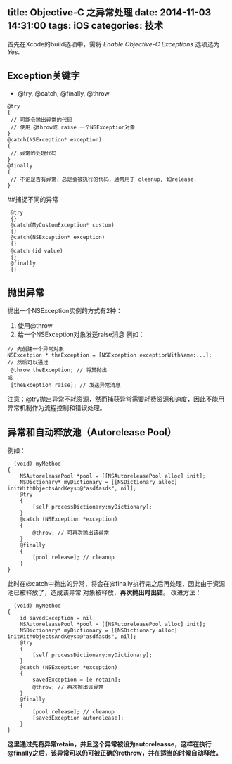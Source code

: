 title: Objective-C 之异常处理
date: 2014-11-03 14:31:00
tags: iOS
categories: 技术
---
首先在Xcode的build选项中，需将 *Enable Objective-C Exceptions* 选项选为 *Yes*.

## Exception关键字

* @try, @catch, @finally, @throw

```objc
@try
{
 // 可能会抛出异常的代码
 // 使用 @throw或 raise 一个NSException对象
}
@catch(NSException* exception)
{
 // 异常的处理代码
}
@finally
{
 // 不论是否有异常，总是会被执行的代码，通常用于 cleanup, 如release.
}
```

##捕捉不同的异常

```objc
 @try
 {}
 @catch(MyCustomException* custom)
 {}
 @catch(NSException* exception)
 {}
 @catch（id value)
 {}
 @finally
 {}
```
## 抛出异常
抛出一个NSException实例的方式有2种：
1. 使用@throw
2. 给一个NSException对象发送raise消息
例如：
```objc
// 先创建一个异常对象
NSExcetpion * theException = [NSException exceptionWithName:...];
// 然后可以通过 
 @throw theException; // 将其抛出 
或
 [theException raise]; // 发送异常消息
```
  注意：@try抛出异常不耗资源，然而捕获异常需要耗费资源和速度，因此不能用异常机制作为流程控制和错误处理。
## 异常和自动释放池（Autorelease Pool）
例如：

```objc
- (void) myMethod
{
    NSAutoreleasePool *pool = [[NSAutoreleasePool alloc] init];
    NSDictionary* myDictionary = [[NSDictionary alloc] initWithObjectsAndKeys:@"asdfasds", nil];
    @try
    {
        [self processDictionary:myDictionary];
    }
    @catch (NSException *exception)
    {
        @throw; // 可再次抛出该异常
    }
    @finally
    {
        [pool release]; // cleanup
    }
}
```
此时在@catch中抛出的异常，将会在@finally执行完之后再处理，因此由于资源池已被释放了，造成该异常 对象被释放，**再次抛出时出错**。
改进方法：

```objc
- (void) myMethod
{
    id savedException = nil;
    NSAutoreleasePool *pool = [[NSAutoreleasePool alloc] init];
    NSDictionary* myDictionary = [[NSDictionary alloc] initWithObjectsAndKeys:@"asdfasds", nil];
    @try
    {
        [self processDictionary:myDictionary];
    }
    @catch (NSException *exception)
    {
        savedException = [e retain]; 
        @throw; // 再次抛出该异常
    }
    @finally
    {
        [pool release]; // cleanup
        [savedException autorelease];
    }
}
```
**这里通过先将异常retain，并且这个异常被设为autoreleasse，这样在执行@finally之后，该异常可以仍可被正确的rethrow，并在适当的时候自动释放。**